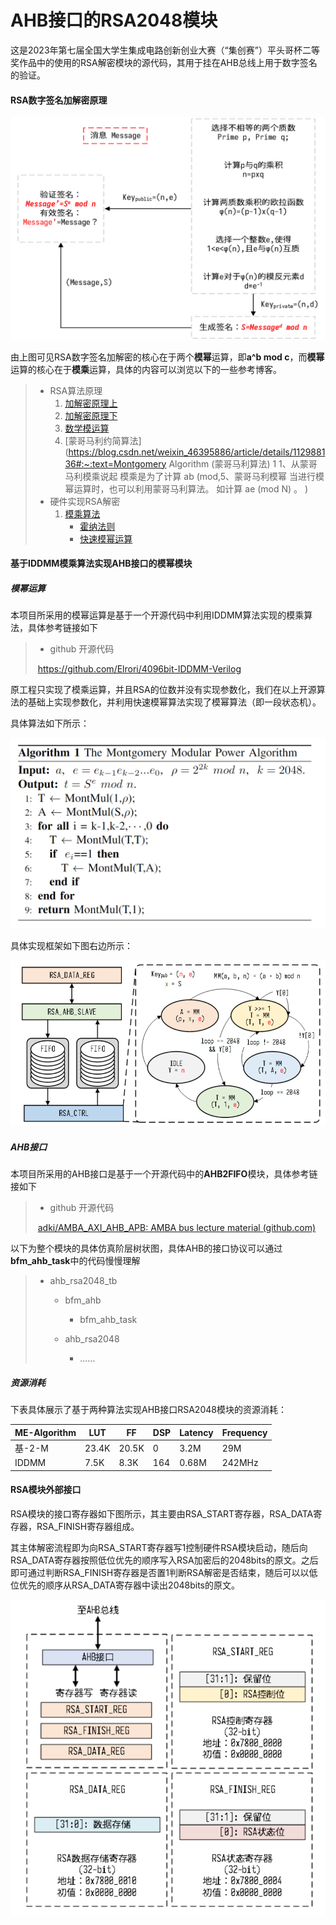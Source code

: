 

# AHB接口的RSA2048模块

这是2023年第七届全国大学生集成电路创新创业大赛（“集创赛”）平头哥杯二等奖作品中的使用的RSA解密模块的源代码，其用于挂在AHB总线上用于数字签名的验证。



#### RSA数字签名加解密原理

![rsa](Pic/rsa.png)

由上图可见RSA数字签名加解密的核心在于两个**模幂**运算，即**a^b mod c**，而**模幂**运算的核心在于**模乘**运算，具体的内容可以浏览以下的一些参考博客。

> - RSA算法原理
>   1. [加解密原理上](http://www.ruanyifeng.com/blog/2013/06/rsa_algorithm_part_one.html)
>   2. [加解密原理下](http://www.ruanyifeng.com/blog/2013/07/rsa_algorithm_part_two.html)
>   3. [数学模运算](https://blog.csdn.net/aaron67/article/details/109006977)
>   4. [蒙哥马利约简算法](https://blog.csdn.net/weixin_46395886/article/details/112988136#:~:text=Montgomery Algorithm (蒙哥马利算法) 1 1、从蒙哥马利模乘说起 模乘是为了计算 ab (mod,5、蒙哥马利模幂 当进行模幂运算时，也可以利用蒙哥马利算法。 如计算 ae (mod N) 。 )
> - 硬件实现RSA解密
>   1. [模乘算法](https://blog.csdn.net/a675115471/article/details/107553091)
>      - [霍纳法则](https://zhuanlan.zhihu.com/p/136101680)
>      - [快速模幂运算](https://blog.csdn.net/qq_36760780/article/details/80092665)



#### 基于IDDMM模乘算法实现AHB接口的模幂模块



##### 模幂运算

本项目所采用的模幂运算是基于一个开源代码中利用IDDMM算法实现的模乘算法，具体参考链接如下

> - github 开源代码
>
> ​		https://github.com/Elrori/4096bit-IDDMM-Verilog

原工程只实现了模乘运算，并且RSA的位数并没有实现参数化，我们在以上开源算法的基础上实现参数化，并利用快速模幂算法实现了模幂算法（即一段状态机）。

具体算法如下所示：

![me_algorithm](Pic/me_algorithm.png)

具体实现框架如下图右边所示：

![me](pic/me.png)



##### AHB接口

本项目所采用的AHB接口是基于一个开源代码中的**AHB2FIFO**模块，具体参考链接如下

> - github 开源代码
>
> ​		[adki/AMBA_AXI_AHB_APB: AMBA bus lecture material (github.com)](https://github.com/adki/AMBA_AXI_AHB_APB)

以下为整个模块的具体仿真阶层树状图，具体AHB的接口协议可以通过**bfm_ahb_task**中的代码慢慢理解

> - ahb_rsa2048_tb
>
>   - bfm_ahb
>     - bfm_ahb_task
>
>   - ahb_rsa2048
>     - ......



##### 资源消耗

下表具体展示了基于两种算法实现AHB接口RSA2048模块的资源消耗：

| ME-Algorithm | LUT   | FF    | DSP  | Latency | Frequency |
| ------------ | ----- | ----- | ---- | ------- | --------- |
| 基-2-M       | 23.4K | 20.5K | 0    | 3.2M    | 29M       |
| IDDMM        | 7.5K  | 8.3K  | 164  | 0.68M   | 242MHz    |



#### RSA模块外部接口



RSA模块的接口寄存器如下图所示，其主要由RSA_START寄存器，RSA_DATA寄存器，RSA_FINISH寄存器组成。

其主体解密流程即为向RSA_START寄存器写1控制硬件RSA模块启动，随后向RSA_DATA寄存器按照低位优先的顺序写入RSA加密后的2048bits的原文。之后即可通过判断RSA_FINISH寄存器是否置1判断RSA解密是否结束，随后可以以低位优先的顺序从RSA_DATA寄存器中读出2048bits的原文。

![register](Pic/register.png)
